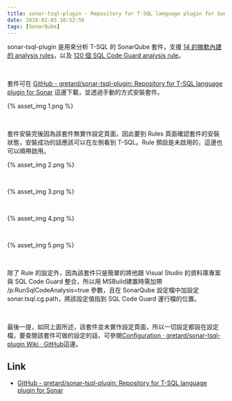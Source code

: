 ```yaml
---
title: sonar-tsql-plugin - Repository for T-SQL language plugin for Sonar
date: 2018-02-03 10:52:56
tags: [SonarQube]
---
```


sonar-tsql-plugin 是用來分析 T-SQL 的 SonarQube 套件，支援 [14 的微軟內建的 analysis rules](https://msdn.microsoft.com/en-us/library/dd172133(v=vs.100).aspx)，以及 [120 個 SQL Code Guard analysis rule](http://sqlcodeguard.com/index-database-issues.html)。  

<!-- More -->

<br/>


套件可在 [GitHub - gretard/sonar-tsql-plugin: Repository for T-SQL language plugin for Sonar](https://github.com/gretard/sonar-tsql-plugin) 這邊下載，並透過手動的方式安裝套件。  

{% asset_img 1.png %}
 
<br/>


套件安裝完後因為該套件無實作設定頁面，因此要到 Rules 頁面確認套件的安裝狀態，安裝成功的話應該可以在左側看到 T-SQL。Rule 預設是未啟用的，這邊也可以順帶啟用。  

{% asset_img 2.png %}
 
<br/>


{% asset_img 3.png %}
 
<br/>


{% asset_img 4.png %}
 
<br/>


{% asset_img 5.png %}
 
<br/>


除了 Rule 的設定外，因為該套件只是簡單的將他跟 Visual Studio 的資料庫專案與 SQL Code Guard 整合，所以用 MSBuild建置時需加帶 /p:RunSqlCodeAnalysis=true 參數，且在 SonarQube 設定檔中加設定 sonar.tsql.cg.path，將該設定值指到 SQL Code Guard 運行檔的位置。  

<br/>


最後一提，如同上面所述，該套件並未實作設定頁面，所以一切設定都設在設定檔，要查閱該套件可做的設定的話，可參閱[Configuration · gretard/sonar-tsql-plugin Wiki · GitHub](https://github.com/gretard/sonar-tsql-plugin/wiki/Configuration)這邊。  

Link
----
* [GitHub - gretard/sonar-tsql-plugin: Repository for T-SQL language plugin for Sonar](https://github.com/gretard/sonar-tsql-plugin)
